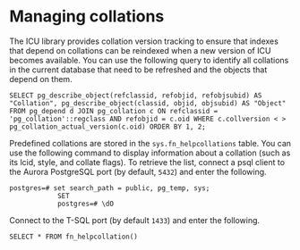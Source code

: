 # Managing collations<a name="collation.managing"></a>

The ICU library provides collation version tracking to ensure that indexes that depend on collations can be reindexed when a new version of ICU becomes available\. You can use the following query to identify all collations in the current database that need to be refreshed and the objects that depend on them\.

```
SELECT pg_describe_object(refclassid, refobjid, refobjsubid) AS "Collation", pg_describe_object(classid, objid, objsubid) AS "Object" FROM pg_depend d JOIN pg_collation c ON refclassid = 'pg_collation'::regclass AND refobjid = c.oid WHERE c.collversion < > pg_collation_actual_version(c.oid) ORDER BY 1, 2;
```

Predefined collations are stored in the `sys.fn_helpcollations` table\. You can use the following command to display information about a collation \(such as its lcid, style, and collate flags\)\. To retrieve the list, connect a psql client to the Aurora PostgreSQL port \(by default, `5432`\) and enter the following\.

```
postgres=# set search_path = public, pg_temp, sys;
			SET
			postgres=# \dO
```

Connect to the T\-SQL port \(by default `1433`\) and enter the following\.

```
SELECT * FROM fn_helpcollation()
```